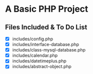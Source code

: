 # A Basic PHP Project

## Files Included & To Do List

- [x] includes/config.php
- [x] includes/interface-database.php
- [x] includes/class-mysql-database.php
- [x] includes/calendar.php
- [x] includes/datetimeplus.php
- [x] includes/abstract-object.php
